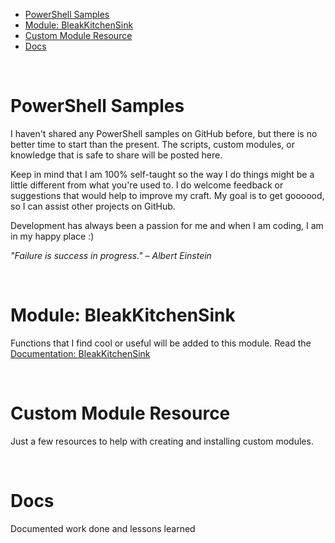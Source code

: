 - [PowerShell Samples](#powershell-samples)
- [Module: BleakKitchenSink](#module-bleakkitchensink)
- [Custom Module Resource](#custom-module-resource)
- [Docs](#docs)

<br>

# PowerShell Samples

I haven't shared any PowerShell samples on GitHub before, but there is no better time to start than the present. 
The scripts, custom modules, or knowledge that is safe to share will be posted here.

Keep in mind that I am 100% self-taught so the way I do things might be a little different from what you're used to. 
I do welcome feedback or suggestions that would help to improve my craft. My goal is to get goooood, so I can assist other projects on GitHub.

Development has always been a passion for me and when I am coding, I am in my happy place :)


*"Failure is success in progress." – Albert Einstein*

<br>

# Module: BleakKitchenSink

Functions that I find cool or useful will be added to this module.
Read the [Documentation: BleakKitchenSink](Modules/BleakKitchenSink/README.md)

<br>

# Custom Module Resource

Just a few resources to help with creating and installing custom modules.

<br>

# Docs

Documented work done and lessons learned
